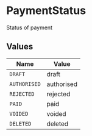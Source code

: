 # PaymentStatus

Status of payment


## Values

| Name         | Value        |
| ------------ | ------------ |
| `DRAFT`      | draft        |
| `AUTHORISED` | authorised   |
| `REJECTED`   | rejected     |
| `PAID`       | paid         |
| `VOIDED`     | voided       |
| `DELETED`    | deleted      |